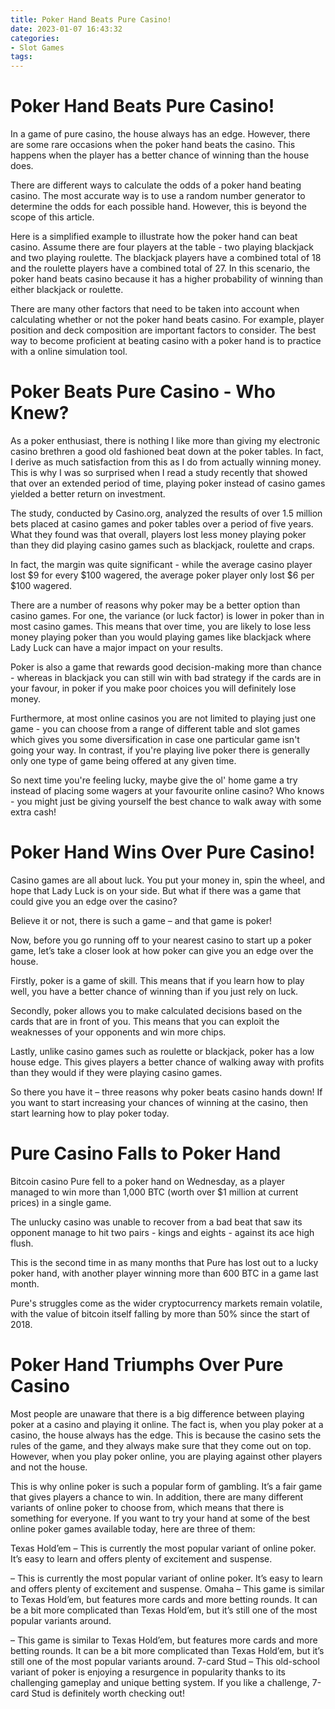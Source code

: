 ```yaml
---
title: Poker Hand Beats Pure Casino!
date: 2023-01-07 16:43:32
categories:
- Slot Games
tags:
---
```



#  Poker Hand Beats Pure Casino!

In a game of pure casino, the house always has an edge. However, there are some rare occasions when the poker hand beats the casino. This happens when the player has a better chance of winning than the house does.

There are different ways to calculate the odds of a poker hand beating casino. The most accurate way is to use a random number generator to determine the odds for each possible hand. However, this is beyond the scope of this article.

Here is a simplified example to illustrate how the poker hand can beat casino. Assume there are four players at the table - two playing blackjack and two playing roulette. The blackjack players have a combined total of 18 and the roulette players have a combined total of 27. In this scenario, the poker hand beats casino because it has a higher probability of winning than either blackjack or roulette.

There are many other factors that need to be taken into account when calculating whether or not the poker hand beats casino. For example, player position and deck composition are important factors to consider. The best way to become proficient at beating casino with a poker hand is to practice with a online simulation tool.

#  Poker Beats Pure Casino - Who Knew?

As a poker enthusiast, there is nothing I like more than giving my electronic casino brethren a good old fashioned beat down at the poker tables. In fact, I derive as much satisfaction from this as I do from actually winning money. This is why I was so surprised when I read a study recently that showed that over an extended period of time, playing poker instead of casino games yielded a better return on investment.

The study, conducted by Casino.org, analyzed the results of over 1.5 million bets placed at casino games and poker tables over a period of five years. What they found was that overall, players lost less money playing poker than they did playing casino games such as blackjack, roulette and craps.

In fact, the margin was quite significant - while the average casino player lost $9 for every $100 wagered, the average poker player only lost $6 per $100 wagered.

There are a number of reasons why poker may be a better option than casino games. For one, the variance (or luck factor) is lower in poker than in most casino games. This means that over time, you are likely to lose less money playing poker than you would playing games like blackjack where Lady Luck can have a major impact on your results.

Poker is also a game that rewards good decision-making more than chance - whereas in blackjack you can still win with bad strategy if the cards are in your favour, in poker if you make poor choices you will definitely lose money.

Furthermore, at most online casinos you are not limited to playing just one game - you can choose from a range of different table and slot games which gives you some diversification in case one particular game isn't going your way. In contrast, if you're playing live poker there is generally only one type of game being offered at any given time.

So next time you're feeling lucky, maybe give the ol' home game a try instead of placing some wagers at your favourite online casino? Who knows - you might just be giving yourself the best chance to walk away with some extra cash!

#  Poker Hand Wins Over Pure Casino!

Casino games are all about luck. You put your money in, spin the wheel, and hope that Lady Luck is on your side. But what if there was a game that could give you an edge over the casino?

Believe it or not, there is such a game – and that game is poker!

Now, before you go running off to your nearest casino to start up a poker game, let’s take a closer look at how poker can give you an edge over the house.

Firstly, poker is a game of skill. This means that if you learn how to play well, you have a better chance of winning than if you just rely on luck.

Secondly, poker allows you to make calculated decisions based on the cards that are in front of you. This means that you can exploit the weaknesses of your opponents and win more chips.

Lastly, unlike casino games such as roulette or blackjack, poker has a low house edge. This gives players a better chance of walking away with profits than they would if they were playing casino games.

So there you have it – three reasons why poker beats casino hands down! If you want to start increasing your chances of winning at the casino, then start learning how to play poker today.

#  Pure Casino Falls to Poker Hand

Bitcoin casino Pure fell to a poker hand on Wednesday, as a player managed to win more than 1,000 BTC (worth over $1 million at current prices) in a single game.

The unlucky casino was unable to recover from a bad beat that saw its opponent manage to hit two pairs - kings and eights - against its ace high flush.

This is the second time in as many months that Pure has lost out to a lucky poker hand, with another player winning more than 600 BTC in a game last month.

Pure's struggles come as the wider cryptocurrency markets remain volatile, with the value of bitcoin itself falling by more than 50% since the start of 2018.

#  Poker Hand Triumphs Over Pure Casino

Most people are unaware that there is a big difference between playing poker at a casino and playing it online. The fact is, when you play poker at a casino, the house always has the edge. This is because the casino sets the rules of the game, and they always make sure that they come out on top. However, when you play poker online, you are playing against other players and not the house.

This is why online poker is such a popular form of gambling. It’s a fair game that gives players a chance to win. In addition, there are many different variants of online poker to choose from, which means that there is something for everyone. If you want to try your hand at some of the best online poker games available today, here are three of them:

Texas Hold’em – This is currently the most popular variant of online poker. It’s easy to learn and offers plenty of excitement and suspense.

– This is currently the most popular variant of online poker. It’s easy to learn and offers plenty of excitement and suspense. Omaha – This game is similar to Texas Hold’em, but features more cards and more betting rounds. It can be a bit more complicated than Texas Hold’em, but it’s still one of the most popular variants around.

– This game is similar to Texas Hold’em, but features more cards and more betting rounds. It can be a bit more complicated than Texas Hold’em, but it’s still one of the most popular variants around. 7-card Stud – This old-school variant of poker is enjoying a resurgence in popularity thanks to its challenging gameplay and unique betting system. If you like a challenge, 7-card Stud is definitely worth checking out!